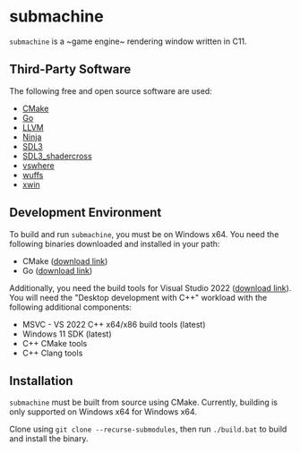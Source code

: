 # submachine

`submachine` is a ~game engine~ rendering window written in C11.

## Third-Party Software

The following free and open source software are used:

* [CMake](https://github.com/Kitware/CMake)
* [Go](https://github.com/golang/go)
* [LLVM](https://github.com/llvm/llvm-project)
* [Ninja](https://github.com/ninja-build/ninja)
* [SDL3](https://github.com/libsdl-org/SDL)
* [SDL3_shadercross](https://github.com/libsdl-org/SDL_shadercross)
* [vswhere](https://github.com/microsoft/vswhere)
* [wuffs](https://github.com/google/wuffs)
* [xwin](https://github.com/Jake-Shadle/xwin)

## Development Environment

To build and run `submachine`, you must be on Windows x64. You need the following binaries downloaded and installed in your path:

* CMake ([download link](https://cmake.org/download))
* Go ([download link](https://go.dev/doc/install))

Additionally, you need the build tools for Visual Studio 2022 ([download link](https://visualstudio.microsoft.com/downloads/#build-tools-for-visual-studio-2022)). You will need the "Desktop development with C++" workload with the following additional components:

* MSVC - VS 2022 C++ x64/x86 build tools (latest)
* Windows 11 SDK (latest)
* C++ CMake tools
* C++ Clang tools

## Installation

`submachine` must be built from source using CMake. Currently, building is only supported on Windows x64 for Windows x64.

Clone using `git clone --recurse-submodules`, then run `./build.bat` to build and install the binary.
